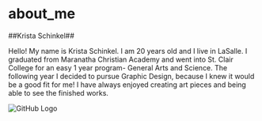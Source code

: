# about_me
##Krista Schinkel##

Hello! My name is Krista Schinkel. I am 20 years old and I live in LaSalle. I graduated from Maranatha Christian Academy and went into St. Clair College for an easy 1 year program- General Arts and Science. The following year I decided to pursue Graphic Design, because I knew it would be a good fit for me! I have always enjoyed creating art pieces and being able to see the finished works. 

![GitHub Logo](https://scontent-yyz1-1.xx.fbcdn.net/v/t1.0-9/12193628_531469013682131_351068298006496252_n.jpg?oh=fbd9315f9425dbab8c16042b6b9fa979&oe=5A193014)
